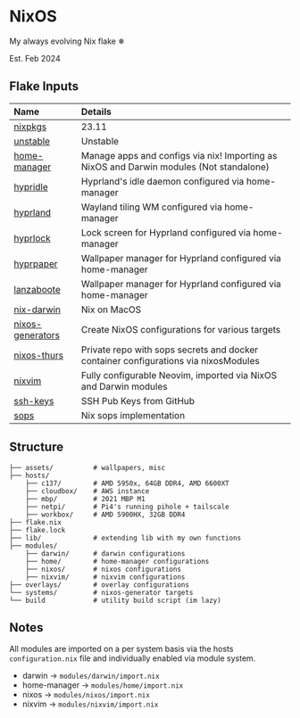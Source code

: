 NixOS
=====

My always evolving Nix flake ❄

Est. Feb 2024

## Flake Inputs

| Name | Details |
|:-----------| :------|
| [nixpkgs](https://github.com/NixOS/nixpkgs/tree/nixos-23.11) | 23.11 |
| [unstable](https://github.com/NixOS/nixos-unstable) | Unstable |
| [home-manager](https://github.com/nix-community/home-manager/tree/release-23.11) | Manage apps and configs via nix! Importing as NixOS and Darwin modules (Not standalone) |
| [hypridle](https://github.com/hyprwm/Hypridle) | Hyprland's idle daemon configured via home-manager|
| [hyprland](https://github.com/hyprwm/Hyprland) | Wayland tiling WM configured via home-manager|
| [hyprlock](https://github.com/hyprwm/Hyprlock) | Lock screen for Hyprland configured via home-manager|
| [hyprpaper](https://github.com/hyprwm/Hyprpaper) | Wallpaper manager for Hyprland configured via home-manager|
| [lanzaboote](https://github.com/nix-community/lanzaboote) | Wallpaper manager for Hyprland configured via home-manager|
| [nix-darwin](https://github.com/LnL7/nix-darwin) | Nix on MacOS |
| [nixos-generators](https://github.com/nix-community/nixos-generators) | Create NixOS configurations for various targets |
| [nixos-thurs](github:thursdaddy/nixos-thurs/main) | Private repo with sops secrets and docker container configurations via nixosModules |
| [nixvim](https://github.com/nix-community/nixvim/tree/nixos-23.11) | Fully configurable Neovim, imported via NixOS and Darwin modules |
| [ssh-keys](https://github.com/thursdaddy.keys) | SSH Pub Keys from GitHub|
| [sops](https://github.com/Mic92/sops-nix) | Nix sops implementation|


## Structure

```
├── assets/          # wallpapers, misc
├── hosts/
    ├── c137/        # AMD 5950x, 64GB DDR4, AMD 6600XT
    ├── cloudbox/    # AWS instance
    ├── mbp/         # 2021 MBP M1
    ├── netpi/       # Pi4's running pihole + tailscale
    ├── workbox/     # AMD 5900HX, 32GB DDR4
├── flake.nix
├── flake.lock
├── lib/             # extending lib with my own functions
├── modules/
    ├── darwin/      # darwin configurations
    ├── home/        # home-manager configurations
    ├── nixos/       # nixos configurations
    ├── nixvim/      # nixvim configurations
├── overlays/        # overlay configurations
└── systems/         # nixos-generator targets
└── build            # utility build script (im lazy)
```

## Notes

All modules are imported on a per system basis via the hosts `configuration.nix` file and individually enabled via module system.

 - darwin       -> `modules/darwin/import.nix`
 - home-manager -> `modules/home/import.nix`
 - nixos        -> `modules/nixos/import.nix`
 - nixvim       -> `modules/nixvim/import.nix`
